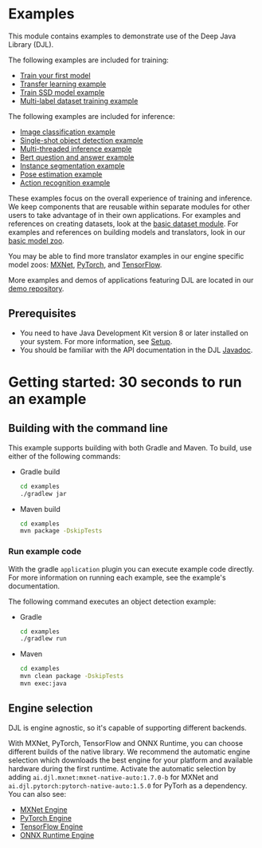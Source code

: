 # Examples

This module contains examples to demonstrate use of the Deep Java Library (DJL).

The following examples are included for training:

- [Train your first model](docs/train_mnist_mlp.md)
- [Transfer learning example](docs/train_cifar10_resnet.md)
- [Train SSD model example](docs/train_pikachu_ssd.md)
- [Multi-label dataset training example](docs/train_captcha.md)


The following examples are included for inference:

- [Image classification example](docs/image_classification.md)
- [Single-shot object detection example](docs/object_detection.md)
- [Multi-threaded inference example](docs/multithread_inference.md)
- [Bert question and answer example](docs/BERT_question_and_answer.md)
- [Instance segmentation example](docs/instance_segmentation.md)
- [Pose estimation example](docs/pose_estimation.md)
- [Action recognition example](docs/action_recognition.md)

These examples focus on the overall experience of training and inference. We keep components
that are reusable within separate modules for other users to take advantage of in their own
applications. For examples and references on creating datasets, look at the
[basic dataset module](https://github.com/awslabs/djl/tree/master/basicdataset).
For examples and references on building models and translators, look in our
[basic model zoo](https://github.com/awslabs/djl/tree/master/model-zoo).

You may be able to find more translator examples in our engine specific model zoos:
[MXNet](https://github.com/awslabs/djl/tree/master/mxnet/mxnet-model-zoo),
[PyTorch](https://github.com/awslabs/djl/tree/master/pytorch/pytorch-model-zoo),
and [TensorFlow](https://github.com/awslabs/djl/tree/master/tensorflow/tensorflow-model-zoo).

More examples and demos of applications featuring DJL are located in our [demo repository](https://github.com/aws-samples/djl-demo).

## Prerequisites

* You need to have Java Development Kit version 8 or later installed on your system. For more information, see [Setup](../docs/development/setup.md).
* You should be familiar with the API documentation in the DJL [Javadoc](https://javadoc.io/doc/ai.djl/api/latest/index.html).


# Getting started: 30 seconds to run an example

## Building with the command line

This example supports building with both Gradle and Maven. To build, use either of the following commands:

* Gradle build

    ```sh
    cd examples
    ./gradlew jar
    ```

* Maven build

    ```sh
    cd examples
    mvn package -DskipTests
    ```

### Run example code
With the gradle `application` plugin you can execute example code directly.
For more information on running each example, see the example's documentation.

The following command executes an object detection example:

* Gradle

    ```sh
    cd examples
    ./gradlew run
    ```

* Maven

    ```sh
    cd examples
    mvn clean package -DskipTests
    mvn exec:java
    ```

## Engine selection

DJL is engine agnostic, so it's capable of supporting different backends.

With MXNet, PyTorch, TensorFlow and ONNX Runtime, you can choose different builds of the native library.
We recommend the automatic engine selection which downloads the best engine for your platform and available hardware during the first runtime.
Activate the automatic selection by adding `ai.djl.mxnet:mxnet-native-auto:1.7.0-b` for MXNet and `ai.djl.pytorch:pytorch-native-auto:1.5.0` for PyTorh as a dependency.
You can also see:
 
- [MXNet Engine](../mxnet/mxnet-engine/README.md)
- [PyTorch Engine](../pytorch/pytorch-engine/README.md)
- [TensorFlow Engine](../tensorflow/tensorflow-engine/README.md)
- [ONNX Runtime Engine](../onnxruntime/onnxruntime-engine/README.md)
